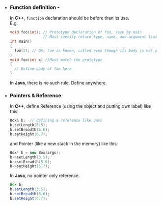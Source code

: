 * ### Function definition - 
  In **C++**, ```function``` declaration should be before than its use. <br/>
  E.g.
  ```cpp
  void foo(int); // Prototype declaration of foo, seen by main
                 // Must specify return type, name, and argument list types
  int main()
  {
    foo(2); // OK: foo is known, called even though its body is not yet defined
  }
  void foo(int x) //Must match the prototype
  {
    // Define body of foo here
  }
  ```
  
  In **Java**, there is no such rule. Define anywhere.

* ### Pointers & Reference
  In **C++**, define Reference (using the object and putting own label) like this:
  ```cpp
  Box& b;  // defining a reference like Java
  b.setLength(3.5);
  b.setBreadth(5.6);
  b.setHeight(6.7);
  ```
  and Pointer (like a new stack in the memory) like this:
  ```cpp
  Box* b = new Box(args);
  b->setLength(3.5);
  b->setBreadth(5.6);
  b->setHeight(6.7);
  ```
  
  In **Java**, no pointer only reference.
  ```java
  Box b;
  b.setLength(3.5);
  b.setBreadth(5.6);
  b.setHeight(6.7);
  ```
